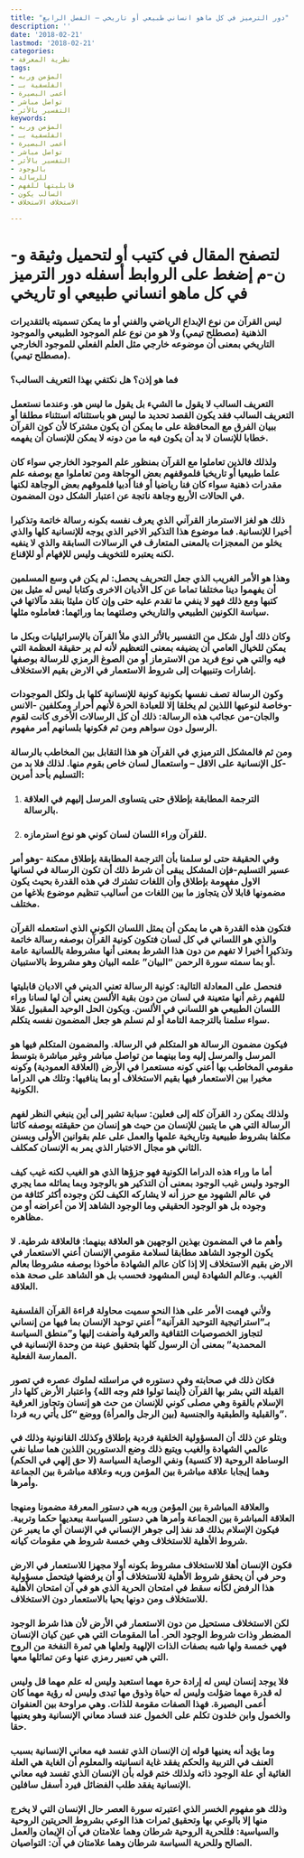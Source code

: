 ```yaml
---
title: "دور الترميز في كل ماهو انساني طبيعي أو تاريخي – الفصل الرابع"
description: ''
date: '2018-02-21'
lastmod: '2018-02-21'
categories:
- نظرية المعرفة
tags:
- المؤمن وربه
- الفلسفية بـ
- أعمى البصيرة
- تواصل مباشر
- التفسير بالأثر
keywords:
- المؤمن وربه
- الفلسفية بـ
- أعمى البصيرة
- تواصل مباشر
- التفسير بالأثر
- بالوجود
- للرسالة
- قابليتها للفهم
- السالب يكون
- الاستخلاف الاستخلاف

---
```

# **لتصفح المقال في كتيب أو لتحميل وثيقة و-ن-م إضغط على الروابط أسفله** **دور الترميز في كل ماهو انساني طبيعي او تاريخي**

### ليس القرآن من نوع الإبداع الرياضي والفني أو ما يمكن تسميته بالتقديرات الذهنية (مصطلح تيمي) ولا هو من نوع علم الموجود الطبيعي والموجود التاريخي بمعنى أن موضوعه خارجي مثل العلم الفعلي للموجود الخارجي (مصطلح تيمي).

### فما هو إذن؟ هل نكتفي بهذا التعريف السالب؟

### التعريف السالب لا يقول ما الشيء بل يقول ما ليس هو. وعندما نستعمل التعريف السالب فقد يكون القصد تحديد ما ليس هو باستثنائه استثناء مطلقا أو ببيان الفرق مع المحافظة على ما يمكن أن يكون مشتركا لأن كون القرآن خطابا للإنسان لا بد أن يكون فيه ما من دونه لا يمكن للإنسان أن يفهمه.

### ولذلك فالذين تعاملوا مع القرآن بمنظور علم الموجود الخارجي سواء كان علما طبيعيا أو تاريخيا فلموقفهم بعض الوجاهة ومن تعاملوا مع بوصفه علم مقدرات ذهنية سواء كان فنا رياضيا أو فنا أدبيا فلموقهم بعض الوجاهة لكنها في الحالات الأربع وجاهة ناتجة عن اعتبار الشكل دون المضمون.

### ذلك هو لغز الاسترماز القرآني الذي يعرف نفسه بكونه رسالة خاتمة وتذكيرا أخيرا للإنسانية. فما موضوع هذا التذكير الاخير الذي يوجه للإنسانية كلها والذي يخلو من المعجزات بالمعنى المتعارف في الرسالات السابقة والذي لا ينفيه لكنه يعتبره للتخويف وليس للإفهام أو للإقناع.

### وهذا هو الأمر الغريب الذي جعل التحريف يحصل: لم يكن في وسع المسلمين أن يفهموا دينا مختلفا تماما عن كل الأديان الاخرى وكتابا ليس له مثيل بين كتبها ومع ذلك فهو لا ينفي ما تقدم عليه حتى وإن كان مليئا بنقد مآلاتها في سياسة الكونين الطبيعي والتاريخي وصلتهما بما ورائهما: فعاملوه مثلها.

### وكان ذلك أول شكل من التفسير بالأثر الذي ملأ القرآن بالإسرائيليات وبكل ما يمكن للخيال العامي أن يضيفه بمعنى التعظيم لأنه لم ير حقيقة العظمة التي فيه والتي هي نوع فريد من الاسترماز أو من الصوغ الرمزي للرسالة بوصفها إشارات وتنبيهات إلى شروط الاستعمار في الارض بقيم الاستخلاف.

### وكون الرسالة تصف نفسها بكونية كونية للإنسانية كلها بل ولكل الموجودات -وخاصة لنوعيها اللذين لم يخلقا إلا للعبادة الحرة لأنهم أحرار ومكلفين -الانس والجان-من عجائب هذه الرسالة: ذلك أن كل الرسالات الأخرى كانت لقوم الرسول دون سواهم ومن ثم فكونها بلسانهم أمر مفهوم.

### ومن ثم فالمشكل الترميزي في القرآن هو هذا التقابل بين المخاطب بالرسالة -كل الإنسانية على الاقل – واستعمال لسان خاص بقوم منها. لذلك فلا بد من التسليم بأحد أمرين:

1. ### الترجمة المطابقة بإطلاق حتى يتساوى المرسل إليهم في العلاقة بالرسالة.
2. ### للقرآن وراء اللسان لسان كوني هو نوع استرمازه.

### وفي الحقيقة حتى لو سلمنا بأن الترجمة المطابقة بإطلاق ممكنة -وهو أمر عسير التسليم-فإن المشكل يبقى أن شرط ذلك أن تكون الرسالة في لسانها الاول مفهومة بإطلاق وأن اللغات تشترك في هذه القدرة بحيث يكون مضمونها قابلا لأن يتجاوز ما بين اللغات من أساليب تنظيم موضوع بلاغها من مختلف.

### فتكون هذه القدرة هي ما يمكن أن يمثل اللسان الكوني الذي استعمله القرآن والذي هو اللساني في كل لسان فتكون كونية القرآن بوصفه رسالة خاتمة وتذكيرا أخيرا لا تفهم من دون هذا الشرط بمعنى أنها مشروطة باللسانية عامة أو بما سمته سورة الرحمن “البيان” علمه البيان وهو مشروط بالاستبيان.

### فنحصل على المعادلة التالية: كونية الرسالة تعني الديني في الاديان قابليتها للفهم رغم أنها متعينة في لسان من دون بقية الألسن يعني أن لها لسانا وراء اللسان الطبيعي هو اللساني في الألسن. ويكون الحل الوحيد المقبول عقلا سواء سلمنا بالترجمة التامة أو لم نسلم هو جعل المضمون نفسه يتكلم.

### فيكون مضمون الرسالة هو المتكلم في الرسالة. والمضمون المتكلم فيها هو المرسل والمرسل إليه وما بينهما من تواصل مباشر وغير مباشرة بتوسط مقومي المخاطب بها أعني كونه مستعمرا في الأرض (العلاقة العمودية) وكونه مخيرا بين الاستعمار فيها بقيم الاستخلاف أو بما ينافيها: وتلك هي الدراما الكونية.

### ولذلك يمكن رد القرآن كله إلى فعلين: سبابة تشير إلى أين ينبغي النظر لفهم الرسالة التي هي ما يتبين للإنسان من حيث هو إنسان من حقيقته بوصفه كائنا مكلفا بشروط طبيعية وتاريخية علمها والعمل على علم بقوانين الأولى وبسنن الثاني هو مجال الاختبار الذي يمر به الإنسان كمكلف.

### أما ما وراء هذه الدراما الكونية فهو جزؤها الذي هو الغيب لكنه غيب كيف الوجود وليس غيب الوجود بمعنى أن التذكير هو بالوجود وبما يماثله مما يجري في عالم الشهود مع حرز أنه لا يشاركه الكيف لكن وجوده أكثر كثافة من وجوده بل هو الوجود الحقيقي وما الوجود الشاهد إلا من أعراضه أو من مظاهره.

### وأهم ما في المضمون بهذين الوجهين هو العلاقة بينهما: فالعلاقة شرطية. لا يكون الوجود الشاهد مطابقا لسلامة مقومي الإنسان أعني الاستعمار في الارض بقيم الاستخلاف إلا إذا كان عالم الشهادة مأخوذا بوصفه مشروطا بعالم الغيب. وعالم الشهادة ليس المشهود فحسب بل هو الشاهد على صحة هذه العلاقة.

### ولأني فهمت الأمر على هذا النحو سميت محاولة قراءة القرآن الفلسفية بـ”استراتيجية التوحيد القرآنية” أعني توحيد الإنسان بما فيها من إنساني لتجاوز الخصوصيات الثقافية والعرقية وأضفت إليها و”منطق السياسة المحمدية” بمعنى أن الرسول كلها بتحقيق عينة من وحدة الإنسانية في الممارسة الفعلية.

### فكان ذلك في صحابته وفي دستوره في مراسلته لملوك عصره في تصور القبلة التي بشر بها القرآن {أينما تولوا فثم وجه الله} واعتبار الأرض كلها دار الإسلام بالقوة وهي مصلى كوني للإنسان من حث هو إنسان وتجاوز العرقية والقبلية والطبقية والجنسية (بين الرجل والمرأة) ووضع “كل يأتي ربه فردا”.

### وبتلو عن ذلك أن المسؤولية الخلقية فردية بإطلاق وكذلك القانونية وذلك في عالمي الشهادة والغيب ويتبع ذلك وضع الدستورين اللذين هما سلبا نفي الوساطة الروحية (لا كنسية) ونفي الوصاية السياسة (لا حق إلهي في الحكم) وهما إيجابا علاقة مباشرة بين المؤمن وربه وعلاقة مباشرة بين الجماعة وأمرها.

### والعلاقة المباشرة بين المؤمن وربه هي دستور المعرفة مضمونا ومنهجا العلاقة المباشرة بين الجماعة وأمرها هي دستور السياسة ببعديها حكما وتربية. فيكون الإسلام بذلك قد نفذ إلى جوهر الإنساني في الإنسان أي ما يعبر عن شروط الأهلية للاستخلاف وهي خمسة شروط هي مقومات كيانه.

### فكون الإنسان أهلا للاستخلاف مشروط بكونه أولا مجهزا للاستعمار في الارض وحر في أن يحقق شروط الأهلية للاستخلاف أو أن يرفضها فيتحمل مسؤولية هذا الرفض لكأنه سقط في امتحان الحرية الذي هو في آن امتحان الأهلية للاستخلاف ومن دونها يحيا بالاستعمار دون الاستخلاف.

### لكن الاستخلاف مستحيل من دون الاستعمار في الأرض لأن هذا شرط الوجود المضطر وذات شروط الوجود الحر. أما المقومات التي هي عين كيان الإنسان فهي خمسة ولها شبه بصفات الذات الإلهية ولعلها هي ثمرة النفخة من الروح التي هي تعبير رمزي عنها وعن تماثلها معها.

### فلا يوجد إنسان ليس له إرادة حرة مهما استعبد وليس له علم مهما قل وليس له قدرة مهما ضؤلت وليس له حياة وذوق مها تبدى وليس له رؤية مهما كان أعمى البصيرة. فهذا الصفات مقومة للذات. وهي مراوحة بين العنفوان والخمول وابن خلدون تكلم على الخمول عند فساد معاني الإنسانية وهو يعنيها حقا.

### وما يؤيد أنه يعنيها قوله إن الإنسان الذي تفسد فيه معاني الإنسانية بسبب العنف في التربية والحكم يفقد غاية انسانيته والمعلوم أن الغاية هي العلة الغائية أي علة الوجود ذاته ولذلك ختم قوله بأن الإنسان الذي تفسد فيه معاني الإنسانية يفقد طلب الفضائل فيرد أسفل سافلين.

### وذلك هو مفهوم الخسر الذي اعتبرته سورة العصر حال الإنسان التي لا يخرج منها إلا بالوعي بها وتحقيق ثمرات هذا الوعي بشروط الحريتين الروحية والسياسية: فللحرية الروحية شرطان وهما علامتان في آن الإيمان والعمل الصالح وللحرية السياسة شرطان وهما علامتان في آن: التواصيان.

###